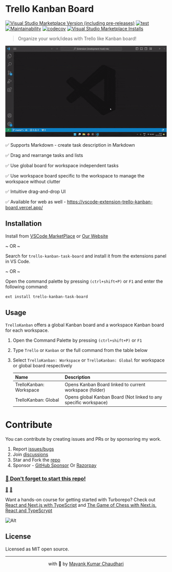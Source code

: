 # Trello Kanban Board

[![Visual Studio Marketplace Version (including pre-releases)](https://img.shields.io/visual-studio-marketplace/v/mayank1513.trello-kanban-task-board)](https://marketplace.visualstudio.com/items?itemName=mayank1513.trello-kanban-task-board) [![test](https://github.com/mayank1513/vscode-extension-trello-kanban-board/actions/workflows/test.yml/badge.svg)](https://github.com/mayank1513/vscode-extension-trello-kanban-board/actions/workflows/test.yml) [![Maintainability](https://api.codeclimate.com/v1/badges/ac44e4371dd3a274285e/maintainability)](https://codeclimate.com/github/mayank1513/vscode-extension-trello-kanban-board/maintainability) [![codecov](https://codecov.io/gh/mayank1513/vscode-extension-trello-kanban-board/graph/badge.svg)](https://codecov.io/gh/mayank1513/vscode-extension-trello-kanban-board) [![Visual Studio Marketplace Installs](https://img.shields.io/visual-studio-marketplace/i/mayank1513.trello-kanban-task-board)](https://marketplace.visualstudio.com/items?itemName=mayank1513.trello-kanban-task-board)

> Organize your work/ideas with Trello like Kanban board!

![Demo](trello-kanabn.gif)

✅ Supports Markdown - create task description in Markdown

✅ Drag and rearrange tasks and lists

✅ Use global board for workspace independent tasks

✅ Use workspace board specific to the workspace to manage the workspace without clutter

✅ Intuitive drag-and-drop UI

✅ Available for web as well - https://vscode-extension-trello-kanban-board.vercel.app/

## Installation

Install from [VSCode MarketPlace](https://marketplace.visualstudio.com/items?itemName=mayank1513.trello-kanban-task-board) or [Our Website](https://vscode-extension-trello-kanban-board.vercel.app/)

~ OR ~

Search for `trello-kanban-task-board` and install it from the extensions panel in VS Code.

~ OR ~

Open the command palette by pressing `(ctrl+shift+P)` or `F1` and enter the following command:

```bash
ext install trello-kanban-task-board
```

## Usage

`TrelloKanban` offers a global Kanban board and a workspace Kanban board for each workspace.

1. Open the Command Palette by pressing `(ctrl+shift+P)` or `F1`

2. Type `Trello` or `Kanban` or the full command from the table below

3. Select `TrelloKanban: Workspace` or `TrelloKanban: Global` for workspace or global board respectively

   | Name                    | Description                                                  |
   | ----------------------- | ------------------------------------------------------------ |
   | TrelloKanban: Workspace | Opens Kanban Board linked to current workspace (folder)      |
   | TrelloKanban: Global    | Opens global Kanban Board (Not linked to any specific workspace) |

   

# Contribute

You can contribute by creating issues and PRs or by sponsoring my work.

1. Report [issues/bugs](https://github.com/mayank1513/vscode-extension-trello-kanban-board/issues)
2. Join [discussions](https://github.com/mayank1513/vscode-extension-trello-kanban-board/discussions)
3. Star and Fork the [repo](https://github.com/mayank1513/vscode-extension-trello-kanban-board)
4. Sponsor - [GitHub Sponsor](https://github.com/sponsors/mayank1513) Or [Razorpay](https://pages.razorpay.com/mayank1513)

### [🤩 Don't forget to start this repo!](https://github.com/mayank1513/vscode-extension-trello-kanban-board)

[💖](https://github.com/mayank1513/vscode-extension-trello-kanban-board) [🌟](https://github.com/mayank1513/vscode-extension-trello-kanban-board)

Want a hands-on course for getting started with Turborepo? Check out [React and Next.js with TypeScript](https://www.udemy.com/course/react-and-next-js-with-typescript/?referralCode=7202184A1E57C3DCA8B2) and [The Game of Chess with Next.js, React and TypeScrypt](https://www.udemy.com/course/game-of-chess-with-nextjs-react-and-typescrypt/?referralCode=851A28F10B254A8523FE)

![Alt](https://repobeats.axiom.co/api/embed/8aced6446b2124d2b592d67a91a1ad4a90aabbb6.svg "Repobeats analytics image")

## License

Licensed as MIT open source.

<hr />

<p align="center" style="text-align:center">with 💖 by <a href="https://mayank-chaudhari.vercel.app" target="_blank">Mayank Kumar Chaudhari</a></p>
